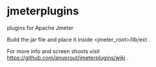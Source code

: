 # jmeterplugins
plugins for Apache Jmeter

Build the jar file and place it inside <jmeter_root>/lib/ext . 

For more info and screen shoots visit https://github.com/anuprout/jmeterplugins/wiki .
